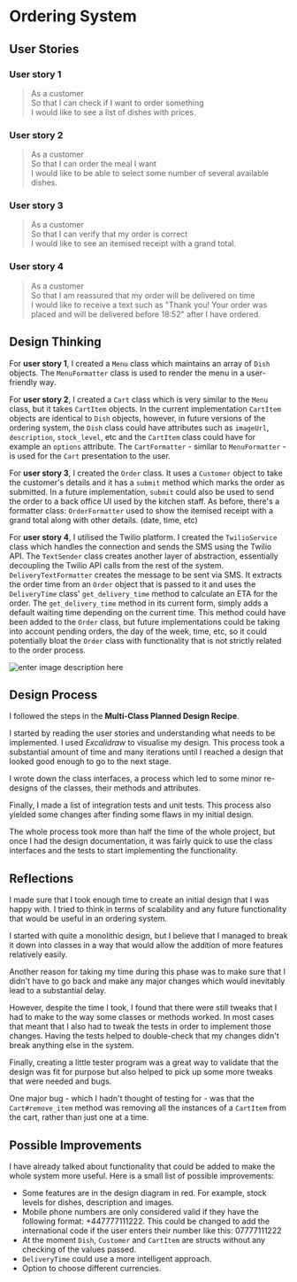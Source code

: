 # Ordering System

## User Stories
### User story 1
> As a customer  
> So that I can check if I want to order something  
> I would like to see a list of dishes with prices.
### User story 2
> As a customer  
> So that I can order the meal I want  
> I would like to be able to select some number of several available dishes.
### User story 3
> As a customer  
> So that I can verify that my order is correct  
> I would like to see an itemised receipt with a grand total.
### User story 4
> As a customer  
> So that I am reassured that my order will be delivered on time  
> I would like to receive a text such as "Thank you! Your order was placed and will be delivered before 18:52" after I have ordered.

## Design Thinking
For **user story 1**, I created a `Menu` class which maintains an array of `Dish` objects. The `MenuFormatter` class is used to render the menu in a user-friendly way.

For **user story 2**, I created a `Cart` class which is very similar to the `Menu` class, but it takes `CartItem` objects.
In the current implementation `CartItem` objects are identical to `Dish` objects, however, in future versions of the ordering system, the `Dish` class could have attributes such as `imageUrl`, `description`, `stock_level`, etc and the `CartItem` class could have for example an `options` attribute.
The `CartFormatter` - similar to `MenuFormatter` - is used for the `Cart` presentation to the user.

For **user story 3**, I created the `Order` class. It uses a `Customer` object to take the customer's details and it has a `submit` method which marks the order as submitted. In a future implementation, `submit` could also be used to send the order to a back office UI used by the kitchen staff. As before, there's a formatter class: `OrderFormatter` used to show the itemised receipt with a grand total along with other details. (date, time, etc)

For **user story 4**, I utilised the Twilio platform. I created the `TwilioService` class which handles the connection and sends the SMS using the Twilio API. The `TextSender` class creates another layer of abstraction, essentially decoupling the Twilio API calls from the rest of the system. 
`DeliveryTextFormatter` creates the message to be sent via SMS. It extracts the order time from an `Order` object that is passed to it and uses the `DeliveryTime` class' `get_delivery_time` method to calculate an ETA for the order.
The `get_delivery_time` method in its current form, simply adds a default waiting time depending on the current time. This method could have been added to the `Order` class, but future implementations could be taking into account pending orders, the day of the week, time, etc, so it could potentially bloat the `Order` class with functionality that is not strictly related to the order process.

![enter image description here]([https://github.com/realtnt/golden-square-solo-project/blob/main/design/OrderingSystemDesign-v0.8.png](https://github.com/realtnt/makers_bootcamp/blob/main/golden-square-solo-project/design/OrderingSystemDesign-v0.8.png))

## Design Process
I followed the steps in the **Multi-Class Planned Design Recipe**. 

I started by reading the user stories and understanding what needs to be implemented. I used *Excalidraw* to visualise my design. This process took a substantial amount of time and many iterations until I reached a design that looked good enough to go to the next stage.

I wrote down the class interfaces, a process which led to some minor re-designs of the classes, their methods and attributes.

Finally, I made a list of integration tests and unit tests. This process also yielded some changes after finding some flaws in my initial design.

The whole process took more than half the time of the whole project, but once I had the design documentation, it was fairly quick to use the class interfaces and the tests to start implementing the functionality.

## Reflections
I made sure that I took enough time to create an initial design that I was happy with. I tried to think in terms of scalability and any future functionality that would be useful in an ordering system.

I started with quite a monolithic design, but I believe that I managed to break it down into classes in a way that would allow the addition of more features relatively easily.

Another reason for taking my time during this phase was to make sure that I didn't have to go back and make any major changes which would inevitably lead to a substantial delay.

However, despite the time I took, I found that there were still tweaks that I had to make to the way some classes or methods worked. In most cases that meant that I also had to tweak the tests in order to implement those changes. Having the tests helped to double-check that my changes didn't break anything else in the system.

Finally, creating a little tester program was a great way to validate that the design was fit for purpose but also helped to pick up some more tweaks that were needed and bugs. 

One major bug - which I hadn't thought of testing for - was that the `Cart#remove_item` method was removing all the instances of a `CartItem` from the cart, rather than just one at a time.

## Possible Improvements
I have already talked about functionality that could be added to make the whole system more useful. Here is a small list of possible improvements:
- Some features are in the design diagram in red. For example, stock levels for dishes, description and images.
- Mobile phone numbers are only considered valid if they have the following format: +447777111222. This could be changed to add the international code if the user enters their number like this: 07777111222
- At the moment `Dish`, `Customer` and `CartItem` are structs without any checking of the values passed.
- `DeliveryTime` could use a more intelligent approach.
- Option to choose different currencies.
